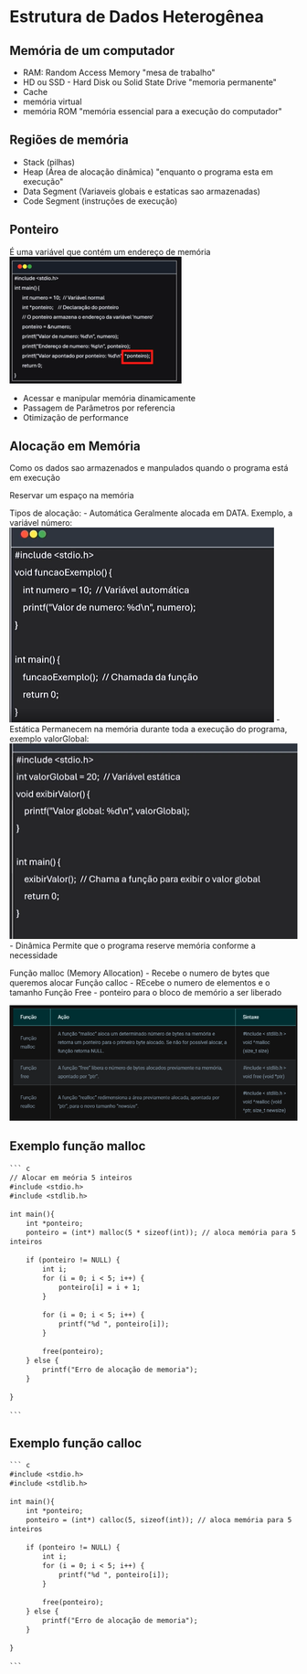 # Estrutura de Dados Heterogênea

## Memória de um computador

- RAM: Random Access Memory
    "mesa de trabalho"
- HD ou SSD - Hard Disk ou Solid State Drive
    "memoria permanente"
- Cache
- memória virtual
- memória ROM
    "memória essencial para a execução do computador"

## Regiões de memória

- Stack (pilhas)
- Heap (Área de alocação dinâmica)
    "enquanto o programa esta em execução"
- Data Segment (Variaveis globais e estaticas sao armazenadas)
- Code Segment (instruções de execução)

## Ponteiro

É uma variável que contém um endereço de memória![Exemplo de ponteiro](image.png)

- Acessar e manipular memória dinamicamente
- Passagem de Parâmetros por referencia
- Otimização de performance

## Alocação em Memória

Como os dados sao armazenados e manpulados quando o programa está em execução

Reservar um espaço na memória

Tipos de alocação:
    - Automática
        Geralmente alocada em DATA. Exemplo, a variável número: ![ tealtxt](image-1.png)
    - Estática
        Permanecem na memória durante toda a execução do programa, exemplo valorGlobal:![alt text](image-2.png)
    - Dinâmica
        Permite que o programa reserve memória conforme a necessidade

Função malloc (Memory Allocation)
    - Recebe o numero de bytes que queremos alocar
Função calloc
    - REcebe  o numero de elementos e o tamanho
Função Free
    - ponteiro para o bloco de memório a ser liberado

![alt text](image-4.png)

## Exemplo função malloc

    ``` c
    // Alocar em meória 5 inteiros
    #include <stdio.h>
    #include <stdlib.h>

    int main(){
        int *ponteiro;
        ponteiro = (int*) malloc(5 * sizeof(int)); // aloca memória para 5 inteiros

        if (ponteiro != NULL) {
            int i;
            for (i = 0; i < 5; i++) {
                ponteiro[i] = i + 1;
            }

            for (i = 0; i < 5; i++) {
                printf("%d ", ponteiro[i]);
            }

            free(ponteiro);
        } else {
            printf("Erro de alocação de memoria");
        }
        
    }

    ```

## Exemplo função calloc

    ``` c
    #include <stdio.h>
    #include <stdlib.h>

    int main(){
        int *ponteiro;
        ponteiro = (int*) calloc(5, sizeof(int)); // aloca memória para 5 inteiros

        if (ponteiro != NULL) {
            int i;
            for (i = 0; i < 5; i++) {
                printf("%d ", ponteiro[i]);
            }

            free(ponteiro);
        } else {
            printf("Erro de alocação de memoria");
        }
        
    }

    ```

